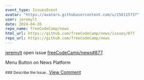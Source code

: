 ```yaml
---
event_type: IssuesEvent
avatar: "https://avatars.githubusercontent.com/u/25011573?"
user: jeremylt
date: 2024-04-26
repo_name: freeCodeCamp/news
html_url: https://github.com/freeCodeCamp/news/issues/877
repo_url: https://github.com/freeCodeCamp/news
---
```


<a href='https://github.com/jeremylt' target='_blank'>jeremylt</a> open issue <a href='https://github.com/freeCodeCamp/news/issues/877' target='_blank'>freeCodeCamp/news#877</a>.

<p>Menu Button on News Platform</p><small>### Describe the Issue...</small><a href='https://github.com/freeCodeCamp/news/issues/877' target='_blank'>View Comment</a>
